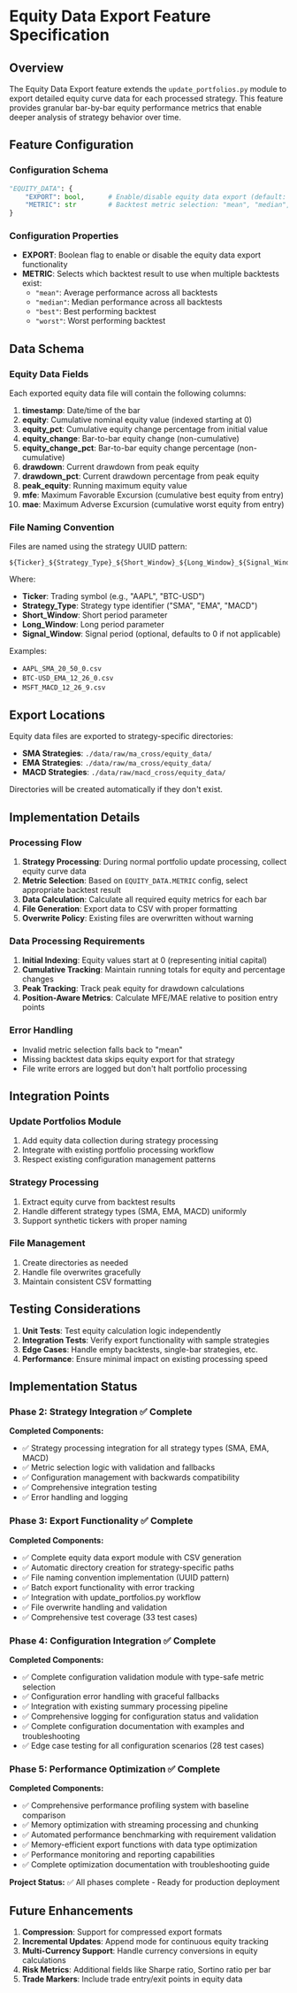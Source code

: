 # Equity Data Export Feature Specification

## Overview

The Equity Data Export feature extends the `update_portfolios.py` module to export detailed equity curve data for each processed strategy. This feature provides granular bar-by-bar equity performance metrics that enable deeper analysis of strategy behavior over time.

## Feature Configuration

### Configuration Schema

```python
"EQUITY_DATA": {
    "EXPORT": bool,      # Enable/disable equity data export (default: True)
    "METRIC": str        # Backtest metric selection: "mean", "median", "best", "worst" (default: "mean")
}
```

### Configuration Properties

- **EXPORT**: Boolean flag to enable or disable the equity data export functionality
- **METRIC**: Selects which backtest result to use when multiple backtests exist:
  - `"mean"`: Average performance across all backtests
  - `"median"`: Median performance across all backtests
  - `"best"`: Best performing backtest
  - `"worst"`: Worst performing backtest

## Data Schema

### Equity Data Fields

Each exported equity data file will contain the following columns:

1. **timestamp**: Date/time of the bar
2. **equity**: Cumulative nominal equity value (indexed starting at 0)
3. **equity_pct**: Cumulative equity change percentage from initial value
4. **equity_change**: Bar-to-bar equity change (non-cumulative)
5. **equity_change_pct**: Bar-to-bar equity change percentage (non-cumulative)
6. **drawdown**: Current drawdown from peak equity
7. **drawdown_pct**: Current drawdown percentage from peak equity
8. **peak_equity**: Running maximum equity value
9. **mfe**: Maximum Favorable Excursion (cumulative best equity from entry)
10. **mae**: Maximum Adverse Excursion (cumulative worst equity from entry)

### File Naming Convention

Files are named using the strategy UUID pattern:

```
${Ticker}_${Strategy_Type}_${Short_Window}_${Long_Window}_${Signal_Window:-0}.csv
```

Where:

- **Ticker**: Trading symbol (e.g., "AAPL", "BTC-USD")
- **Strategy_Type**: Strategy type identifier ("SMA", "EMA", "MACD")
- **Short_Window**: Short period parameter
- **Long_Window**: Long period parameter
- **Signal_Window**: Signal period (optional, defaults to 0 if not applicable)

Examples:

- `AAPL_SMA_20_50_0.csv`
- `BTC-USD_EMA_12_26_0.csv`
- `MSFT_MACD_12_26_9.csv`

## Export Locations

Equity data files are exported to strategy-specific directories:

- **SMA Strategies**: `./data/raw/ma_cross/equity_data/`
- **EMA Strategies**: `./data/raw/ma_cross/equity_data/`
- **MACD Strategies**: `./data/raw/macd_cross/equity_data/`

Directories will be created automatically if they don't exist.

## Implementation Details

### Processing Flow

1. **Strategy Processing**: During normal portfolio update processing, collect equity curve data
2. **Metric Selection**: Based on `EQUITY_DATA.METRIC` config, select appropriate backtest result
3. **Data Calculation**: Calculate all required equity metrics for each bar
4. **File Generation**: Export data to CSV with proper formatting
5. **Overwrite Policy**: Existing files are overwritten without warning

### Data Processing Requirements

1. **Initial Indexing**: Equity values start at 0 (representing initial capital)
2. **Cumulative Tracking**: Maintain running totals for equity and percentage changes
3. **Peak Tracking**: Track peak equity for drawdown calculations
4. **Position-Aware Metrics**: Calculate MFE/MAE relative to position entry points

### Error Handling

- Invalid metric selection falls back to "mean"
- Missing backtest data skips equity export for that strategy
- File write errors are logged but don't halt portfolio processing

## Integration Points

### Update Portfolios Module

1. Add equity data collection during strategy processing
2. Integrate with existing portfolio processing workflow
3. Respect existing configuration management patterns

### Strategy Processing

1. Extract equity curve from backtest results
2. Handle different strategy types (SMA, EMA, MACD) uniformly
3. Support synthetic tickers with proper naming

### File Management

1. Create directories as needed
2. Handle file overwrites gracefully
3. Maintain consistent CSV formatting

## Testing Considerations

1. **Unit Tests**: Test equity calculation logic independently
2. **Integration Tests**: Verify export functionality with sample strategies
3. **Edge Cases**: Handle empty backtests, single-bar strategies, etc.
4. **Performance**: Ensure minimal impact on existing processing speed

## Implementation Status

### Phase 2: Strategy Integration ✅ Complete

**Completed Components:**

- ✅ Strategy processing integration for all strategy types (SMA, EMA, MACD)
- ✅ Metric selection logic with validation and fallbacks
- ✅ Configuration management with backwards compatibility
- ✅ Comprehensive integration testing
- ✅ Error handling and logging

### Phase 3: Export Functionality ✅ Complete

**Completed Components:**

- ✅ Complete equity data export module with CSV generation
- ✅ Automatic directory creation for strategy-specific paths
- ✅ File naming convention implementation (UUID pattern)
- ✅ Batch export functionality with error tracking
- ✅ Integration with update_portfolios.py workflow
- ✅ File overwrite handling and validation
- ✅ Comprehensive test coverage (33 test cases)

### Phase 4: Configuration Integration ✅ Complete

**Completed Components:**

- ✅ Complete configuration validation module with type-safe metric selection
- ✅ Configuration error handling with graceful fallbacks
- ✅ Integration with existing summary processing pipeline
- ✅ Comprehensive logging for configuration status and validation
- ✅ Complete configuration documentation with examples and troubleshooting
- ✅ Edge case testing for all configuration scenarios (28 test cases)

### Phase 5: Performance Optimization ✅ Complete

**Completed Components:**

- ✅ Comprehensive performance profiling system with baseline comparison
- ✅ Memory optimization with streaming processing and chunking
- ✅ Automated performance benchmarking with requirement validation
- ✅ Memory-efficient export functions with data type optimization
- ✅ Performance monitoring and reporting capabilities
- ✅ Complete optimization documentation with troubleshooting guide

**Project Status:** ✅ All phases complete - Ready for production deployment

## Future Enhancements

1. **Compression**: Support for compressed export formats
2. **Incremental Updates**: Append mode for continuous equity tracking
3. **Multi-Currency Support**: Handle currency conversions in equity calculations
4. **Risk Metrics**: Additional fields like Sharpe ratio, Sortino ratio per bar
5. **Trade Markers**: Include trade entry/exit points in equity data
